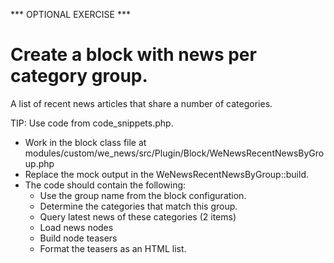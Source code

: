 *** OPTIONAL EXERCISE ***

# Create a block with news per category group.
A list of recent news articles that share a number of categories.

TIP: Use code from code_snippets.php.

- Work in the block class file at modules/custom/we_news/src/Plugin/Block/WeNewsRecentNewsByGroup.php
- Replace the mock output in the WeNewsRecentNewsByGroup::build.
- The code should contain the following:
  - Use the group name from the block configuration.
  - Determine the categories that match this group.
  - Query latest news of these categories (2 items)
  - Load news nodes
  - Build node teasers
  - Format the teasers as an HTML list.
